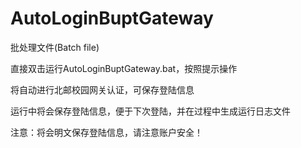 # AutoLoginBuptGateway
批处理文件(Batch file)

直接双击运行AutoLoginBuptGateway.bat，按照提示操作

将自动进行北邮校园网关认证，可保存登陆信息

运行中将会保存登陆信息，便于下次登陆，并在过程中生成运行日志文件

注意：将会明文保存登陆信息，请注意账户安全！
